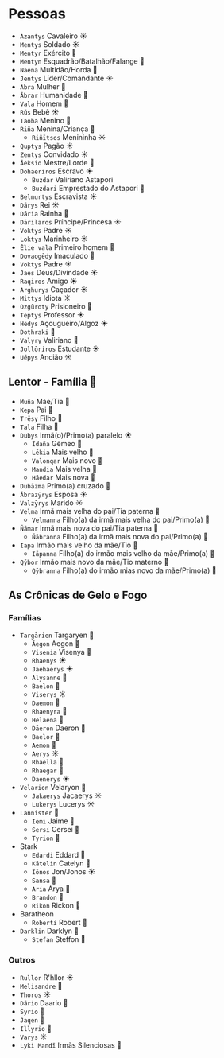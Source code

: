 # Pessoas

-   `Azantys` Cavaleiro ☀️
-   `Mentys` Soldado ☀️
-   `Mentyr` Exército 🌊
-   `Mentyn` Esquadrão/Batalhão/Falange 🌱
-   `Naena` Multidão/Horda 🌙
-   `Jentys` Líder/Comandante ☀️
-   `Ābra` Mulher 🌙
-   `Ābrar` Humanidade 🌙
-   `Vala` Homem 🌙
-   `Rūs` Bebê ☀️
-   `Taoba` Menino 🌙
-   `Riña` Menina/Criança 🌙
    -   `Riñītsos` Menininha ☀️
-   `Quptys` Pagão ☀️
-   `Zentys` Convidado ☀️
-   `Āeksio` Mestre/Lorde 🌙
-   `Dohaeriros` Escravo ☀️
    -   `Buzdar` Valiriano Astapori
    -   `Buzdari` Emprestado do Astapori 🌙
-   `Belmurtys` Escravista ☀️
-   `Dārys` Rei ☀️
-   `Dāria` Rainha 🌙
-   `Dārilaros` Príncipe/Princesa ☀️
-   `Voktys` Padre ☀️
-   `Loktys` Marinheiro ☀️
-   `Ēlie vala` Primeiro homem 🌙
-   `Dovaogēdy` Imaculado 🌙
-   `Voktys` Padre ☀️
-   `Jaes` Deus/Divindade ☀️
-   `Raqiros` Amigo ☀️
-   `Arghurys` Caçador ☀️
-   `Mittys` Idiota ☀️
-   `Ozgūroty` Prisioneiro 🌙
-   `Teptys` Professor ☀️
-   `Hēdys` Açougueiro/Algoz ☀️
-   `Dothraki` 🌙
-   `Valyry` Valiriano 🌙
-   `Jollōriros` Estudante ☀️
-   `Uēpys` Ancião ☀️

## Lentor - Família 🌊

-   `Muña` Mãe/Tia 🌙
-   `Kepa` Pai 🌙
-   `Trēsy` Filho 🌙
-   `Tala` Filha 🌙
-   `Dubys` Irmã(o)/Primo(a) paralelo ☀️
    -   `Idaña` Gêmeo 🌙
    -   `Lēkia` Mais velho 🌙
    -   `Valonqar` Mais novo 🌊
    -   `Mandia` Mais velha 🌙
    -   `Hāedar` Mais nova 🌊
-   `Dubāzma` Primo(a) cruzado 🌙
-   `Ābrazȳrys` Esposa ☀️
-   `Valzȳrys` Marido ☀️
-   `Velma` Irmã mais velha do pai/Tia paterna 🌙
    -   `Velmanna` Filho(a) da irmã mais velha do pai/Primo(a) 🌙
-   `Ñāmar` Irmã mais nova do pai/Tia paterna 🌊
    -   `Ñābranna` Filho(a) da irmã mais nova do pai/Primo(a) 🌙
-   `Iāpa` Irmão mais velho da mãe/Tio 🌙
    -   `Iāpanna` Filho(a) do irmão mais velho da mãe/Primo(a) 🌙
-   `Qȳbor` Irmão mais novo da mãe/Tio materno 🌊
    -   `Qȳbranna` Filho(a) do irmão mias novo da mãe/Primo(a) 🌙

## As Crônicas de Gelo e Fogo

### Famílias

-   `Targārien` Targaryen 🌱
    -   `Āegon` Aegon 🌱
    -   `Visenia` Visenya 🌙
    -   `Rhaenys` ☀️
    -   `Jaehaerys` ☀️
    -   `Alysanne` 🌙
    -   `Baelon` 🌱
    -   `Viserys` ☀️
    -   `Daemon` 🌱
    -   `Rhaenyra` 🌙
    -   `Helaena` 🌙
    -   `Dāeron` Daeron 🌱
    -   `Baelor` 🌊
    -   `Aemon` 🌱
    -   `Aerys` ☀️
    -   `Rhaella` 🌙
    -   `Rhaegar` 🌱
    -   `Daenerys` ☀️
-   `Velarion` Velaryon 🌱
    -   `Jakaerys` Jacaerys ☀️
    -   `Lukerys` Lucerys ☀️
-   `Lannister` 🌙
    -   `Iēmi` Jaime 🌙
    -   `Sersi` Cersei 🌙
    -   `Tyrion` 🌱
-   Stark
    -   `Edardi` Eddard 🌙
    -   `Kātelin` Catelyn 🌙
    -   `Iōnos` Jon/Jonos ☀️
    -   `Sansa` 🌙
    -   `Aria` Arya 🌙
    -   `Brandon` 🌱
    -   `Rikon` Rickon 🌱
-   Baratheon
    -   `Roberti` Robert 🌙
-   `Darklin` Darklyn 🌙
    -   `Stefan` Steffon 🌙

### Outros

-   `Rullor` R'hllor ☀️
-   `Melisandre` 🌙
-   `Thoros` ☀️
-   `Dārio` Daario 🌙
-   `Syrio` 🌙
-   `Jaqen` 🌙
-   `Illyrio` 🌙
-   `Varys` ☀️
-   `Lyki Mandī` Irmãs Silenciosas 🌙
